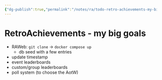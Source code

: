 ```yaml
---
{"dg-publish":true,"permalink":"/notes/ra/todo-retro-achievements-my-big-goals/","dgHomeLink":true,"dgPassFrontmatter":false,"dgShowBacklinks":true,"dgShowLocalGraph":true}
---
```


# RetroAchievements - my big goals

- RAWeb: `git clone` -> `docker compose up`
    - db seed with a few entries
- update timestamp
- event leaderboards 
- custom/group leaderboards
- poll system (to choose the AotW)
